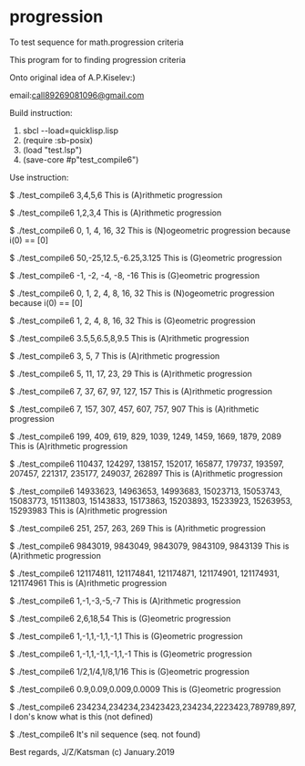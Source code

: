 # progression
To test sequence for math.progression criteria
  
  This program for to finding progression criteria  
  
  

  Onto original idea of A.P.Kiselev:) 

   
  email:call89269081096@gmail.com
 

  
 Build instruction:
 1) sbcl --load=quicklisp.lisp
 2) (require :sb-posix)
 3) (load "test.lsp")
 4) (save-core #p"test_compile6") 
 

 
 Use instruction:
 
 $  ./test_compile6  3,4,5,6 This is (A)rithmetic progression

$  ./test_compile6  1,2,3,4 This is (A)rithmetic progression

$ ./test_compile6 0, 1, 4, 16, 32  This is (N)ogeometric progression because i(0) == [0]

$ ./test_compile6 50,-25,12.5,-6.25,3.125 This is (G)eometric progression

$ ./test_compile6 -1, -2, -4, -8, -16 This is (G)eometric progression

$ ./test_compile6 0, 1, 2, 4, 8, 16, 32 This is (N)ogeometric progression because i(0) == [0]

$ ./test_compile6 1, 2, 4, 8, 16, 32  This is (G)eometric  progression

$ ./test_compile6 3.5,5,6.5,8,9.5 This is (A)rithmetic progression

$ ./test_compile6 3, 5, 7 This is (A)rithmetic progression

$ ./test_compile6 5, 11, 17, 23, 29 This is (A)rithmetic progression

$ ./test_compile6 7, 37, 67, 97, 127, 157 This is (A)rithmetic progression

$ ./test_compile6 7, 157, 307, 457, 607, 757, 907 This is (A)rithmetic progression

$ ./test_compile6 199, 409, 619, 829, 1039, 1249, 1459, 1669, 1879, 2089 This is (A)rithmetic progression

$ ./test_compile6 110437, 124297, 138157, 152017, 165877, 179737, 193597, 207457, 221317, 235177, 249037, 262897 This is (A)rithmetic progression

$ ./test_compile6 14933623, 14963653, 14993683, 15023713, 15053743, 15083773, 15113803, 15143833, 15173863, 15203893, 15233923, 15263953, 15293983 This is (A)rithmetic progression

$ ./test_compile6 251, 257, 263, 269 This is (A)rithmetic progression

$ ./test_compile6 9843019, 9843049, 9843079, 9843109, 9843139 This is (A)rithmetic progression

$ ./test_compile6 121174811, 121174841, 121174871, 121174901, 121174931, 121174961 This is (A)rithmetic progression

$ ./test_compile6 1,-1,-3,-5,-7 This is (A)rithmetic progression

$ ./test_compile6 2,6,18,54 This is (G)eometric progression

$ ./test_compile6 1,-1,1,-1,1,-1,1 This is (G)eometric progression 

$ ./test_compile6 1,-1,1,-1,1,-1,1,-1  This is (G)eometric progression 

$ ./test_compile6 1/2,1/4,1/8,1/16 This is (G)eometric progression

$ ./test_compile6 0.9,0.09,0.009,0.0009 This is (G)eometric progression

$  ./test_compile6 234234,234234,23423423,234234,2223423,789789,897,
  I don's know what is this (not defined)

$  ./test_compile6
  It's nil sequence (seq. not found)

 
Best regards, J/Z/Katsman (c) January.2019 
 
